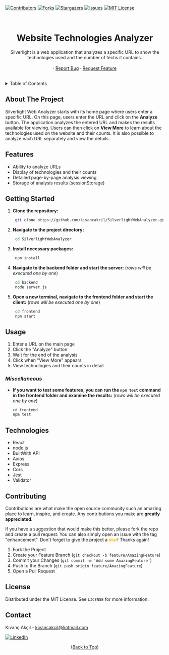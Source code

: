 <a name="readme-top"></a>


<!-- PROJECT SHIELDS -->
[![Contributors][contributors-shield]][contributors-url]
[![Forks][forks-shield]][forks-url]
[![Stargazers][stars-shield]][stars-url]
[![Issues][issues-shield]][issues-url]
[![MIT License][license-shield]][license-url]

<div align="center">
  <a href="">
  </a>
  <br>
<h1 align="center">Website Technologies Analyzer</h1>
  <p align="center">
    Silverlight is a web application that analyzes a specific URL to show the technologies used and the number of techs it contains.
    <br/><br/>
    ·
    <a href="https://github.com/kivancakcil/SilverlightWebAnalyzer/issues/new?labels=bug&template=bug-report---.md">Report Bug</a>
    ·
    <a href="https://github.com/kivancakcil/SilverlightWebAnalyzer/issues/new?labels=enhancement&template=feature-request---.md">Request Feature</a>
  </p>
</div>
<br/>


<!-- TABLE OF CONTENTS -->
<details>
  <summary>Table of Contents</summary>
  <ol>
    <li><a href="#about-the-project">About The Project</a></li>
    <li><a href="#features">Features</a></li>
    <li><a href="#getting-started">Getting Started</a></li>
    <li><a href="#usage">Usage</a><ul>
      <li><a href="#miscellaneous">Miscellaneous</a></li>
    </ul></li>
    <li><a href="#technologies">Technologies</a></li>
    <li><a href="#contributing">Contributing</a></li>
    <li><a href="#license">License</a></li>
    <li><a href="#contact">Contact</a></li>
  </ol>
</details>


<!-- ABOUT THE PROJECT -->
## About The Project

Silverlight Web Analyzer starts with its home page where users enter a specific URL. On this page, users enter the URL and click on the **Analyze** button. The application analyzes the entered URL and makes the results available for viewing. Users can then click on **View More** to learn about the technologies used on the website and their counts. It is also possible to analyze each URL separately and view the details.


<!-- FEATURES -->
## Features

- Ability to analyze URLs
- Display of technologies and their counts
- Detailed page-by-page analysis viewing
- Storage of analysis results (sessionStorage)


<!-- GETTING STARTED -->
## Getting Started

1. **Clone the repository:**

   ```sh
    git clone https://github.com/kivancakcil/SilverlightWebAnalyzer.git
    ```

2. **Navigate to the project directory:**

   ```sh
    cd SilverlightWebAnalyzer
    ```

3. **Install necessary packages:**

   ```sh
    npm install
    ```

4. **Navigate to the backend folder and start the server:** (*rows will be executed one by one*)

   ```sh
    cd backend
    node server.js
    ```

5. **Open a new terminal, navigate to the frontend folder and start the client:** (*rows will be executed one by one*)

   ```sh
    cd frontend
    npm start
    ```


<!-- USAGE -->
## Usage

1. Enter a URL on the main page
2. Click the "Analyze" button
3. Wait for the end of the analysis
4. Click when "View More" appears
5. View technologies and their counts in detail



### ***Miscellaneous***

* **If you want to test some features, you can run the `npm test` command in the frontend folder and examine the results:** (*rows will be executed one by one*)

    ```sh
    cd frontend
    npm test
    ```


<!-- TECHNOLOGIES -->
## Technologies

* React
* node.js
* BuiltWith API
* Axios
* Express
* Cors
* Jest
* Validator


<!-- CONTRIBUTING -->
## Contributing

Contributions are what make the open source community such an amazing place to learn, inspire, and create. Any contributions you make are **greatly appreciated**.

If you have a suggestion that would make this better, please fork the repo and create a pull request. You can also simply open an issue with the tag "enhancement".
Don't forget to give the project a <span style=" color: #FFBF00;">**star**</span>! Thanks again!

1. Fork the Project
2. Create your Feature Branch (`git checkout -b feature/AmazingFeature`)
3. Commit your Changes (`git commit -m 'Add some AmazingFeature'`)
4. Push to the Branch (`git push origin feature/AmazingFeature`)
5. Open a Pull Request


<!-- LICENSE -->
## License

Distributed under the MIT License. See `LICENSE` for more information.


<!-- CONTACT -->
## Contact

Kıvanç Akçil - kivancakcil@hotmail.com

[![LinkedIn](https://img.shields.io/badge/LinkedIn-%230077B5.svg?logo=linkedin&logoColor=white)](https://linkedin.com/in/kivancakcil/)

<p align="center">(<a href="#readme-top">Back to Top</a>)</p>


<!-- MARKDOWN LINKS & IMAGES -->
[contributors-shield]: https://img.shields.io/github/contributors/kivancakcil/SilverlightWebAnalyzer.svg?style=for-the-badge
[contributors-url]: https://github.com/kivancakcil/SilverlightWebAnalyzer/graphs/contributors
[forks-shield]: https://img.shields.io/github/forks/kivancakcil/SilverlightWebAnalyzer.svg?style=for-the-badge
[forks-url]: https://github.com/kivancakcil/SilverlightWebAnalyzer/network/members
[stars-shield]: https://img.shields.io/github/stars/kivancakcil/SilverlightWebAnalyzer.svg?style=for-the-badge
[stars-url]: https://github.com/kivancakcil/SilverlightWebAnalyzer/stargazers
[issues-shield]: https://img.shields.io/github/issues/kivancakcil/SilverlightWebAnalyzer.svg?style=for-the-badge
[issues-url]: https://github.com/kivancakcil/SilverlightWebAnalyzer/issues
[license-shield]: https://img.shields.io/github/license/kivancakcil/SilverlightWebAnalyzer.svg?style=for-the-badge
[license-url]: https://github.com/kivancakcil/SilverlightWebAnalyzer/blob/master/LICENSE.txt
